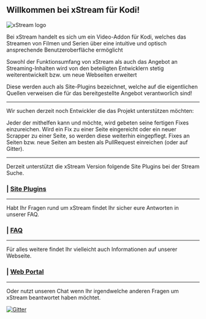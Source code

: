 
## Willkommen bei xStream für Kodi!

![xStream logo](https://raw.githubusercontent.com/streamxstream/xStream-FAQ/master/Logo%20FAQ.png)

Bei xStream handelt es sich um ein Video-Addon für Kodi, welches das Streamen von Filmen und Serien über eine intuitive und optisch ansprechende Benutzeroberfläche ermöglicht

Sowohl der Funktionsumfang von xStream als auch das Angebot an Streaming-Inhalten wird von den beteiligten Entwicklern stetig weiterentwickelt bzw. um neue Webseiten erweitert

Diese werden auch als Site-Plugins bezeichnet, welche auf die eigentlichen Quellen verweisen die für das bereitgestellte Angebot verantworlich sind! 

***

Wir suchen derzeit noch Entwickler die das Projekt unterstützen möchten:

Jeder der mithelfen kann und möchte, wird gebeten seine fertigen Fixes einzureichen.
Wird ein Fix zu einer Seite eingereicht oder ein neuer Scrapper zu einer Seite, so werden diese weiterhin eingepflegt.
Fixes an Seiten bzw. neue Seiten am besten als PullRequest einreichen (oder auf Gitter).

***

Derzeit unterstützt die xStream Version folgende Site Plugins bei der Stream Suche.
### | [Site Plugins](https://github.com/streamxstream/xStream-FAQ/blob/master/xStream_Anleitung_FAQ.md#11-verf%C3%BCgbare-webseiten)

***

Habt Ihr Fragen rund um xStream findet Ihr sicher eure Antworten in unserer FAQ.
### | [FAQ](https://github.com/streamxstream/xStream-FAQ/blob/master/xStream_Anleitung_FAQ.md)

***

Für alles weitere findet Ihr vielleicht auch Informationen auf unserer Webseite.
### | [Web Portal](https://streamxstream.github.io/xStreamRepoWeb/)

***

Oder nutzt unseren Chat wenn Ihr irgendwelche anderen Fragen um xStream beantwortet haben möchtet.

[![Gitter](https://badges.gitter.im/streamxstream/community.svg)](https://gitter.im/streamxstream/community?utm_source=badge&utm_medium=badge&utm_campaign=pr-badge)
